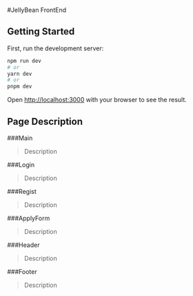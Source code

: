 #JellyBean FrontEnd

## Getting Started

First, run the development server:

```bash
npm run dev
# or
yarn dev
# or
pnpm dev
```
Open [http://localhost:3000](http://localhost:3000) with your browser to see the result.


## Page Description

###Main
> Description

###Login
> Description

###Regist
> Description

###ApplyForm
> Description

###Header
> Description

###Footer
> Description

